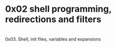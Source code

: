 # 0x02 shell programming, redirections and filters
# 

0x03. Shell, init files, variables and expansions
